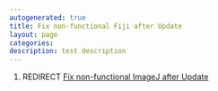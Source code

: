 ```yaml
---
autogenerated: true
title: Fix non-functional Fiji after Update
layout: page
categories: 
description: test description
---
```


1.  REDIRECT [Fix non-functional ImageJ after Update](Fix_non-functional_ImageJ_after_Update)
